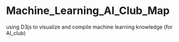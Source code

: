 # Machine_Learning_AI_Club_Map
using D3js to visualize and compile machine learning knowledge (for AI_club)
